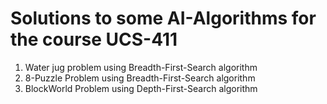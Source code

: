 # Solutions to some AI-Algorithms for the course UCS-411 

1. Water jug problem using Breadth-First-Search algorithm
   <br>
3. 8-Puzzle Problem using Breadth-First-Search algorithm
   <br>
5. BlockWorld Problem using Depth-First-Search algorithm
